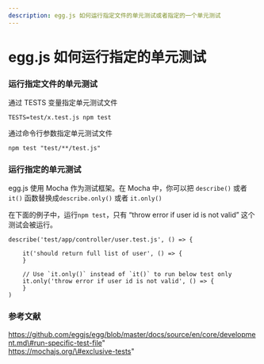```yaml
---
description: egg.js 如何运行指定文件的单元测试或者指定的一个单元测试
---
```


# egg.js 如何运行指定的单元测试

### 运行指定文件的单元测试

通过 TESTS 变量指定单元测试文件

```text
TESTS=test/x.test.js npm test
```

通过命令行参数指定单元测试文件

```text
npm test "test/**/test.js"
```

### 运行指定的单元测试

egg.js 使用 Mocha 作为测试框架。在 Mocha 中，你可以把 `describe()` 或者 `it()` 函数替换成`describe.only()` 或者 `it.only()`

在下面的例子中，运行`npm test`，只有 “throw error if user id is not valid” 这个测试会被运行。

```text
describe('test/app/controller/user.test.js', () => {
    
    it('should return full list of user', () => {
    }
    
    // Use `it.only()` instead of `it()` to run below test only
    it.only('throw error if user id is not valid', () => {
    }    
)
```

### 参考文献

https://github.com/eggjs/egg/blob/master/docs/source/en/core/development.md\#run-specific-test-file"  
https://mochajs.org/\#exclusive-tests"



